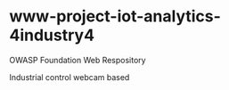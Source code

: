 # www-project-iot-analytics-4industry4
OWASP Foundation Web Respository

Industrial control webcam based
